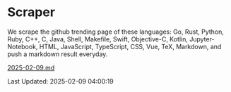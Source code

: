 # Scraper

We scrape the github trending page of these languages: Go, Rust, Python, Ruby, C++, C, Java, Shell, Makefile, Swift, Objective-C, Kotlin, Jupyter-Notebook, HTML, JavaScript, TypeScript, CSS, Vue, TeX, Markdown, and push a markdown result everyday.

[2025-02-09.md](https://github.com/yangwenmai/github-trending-backup/blob/master/2025-02-09.md)

Last Updated: 2025-02-09 04:00:19